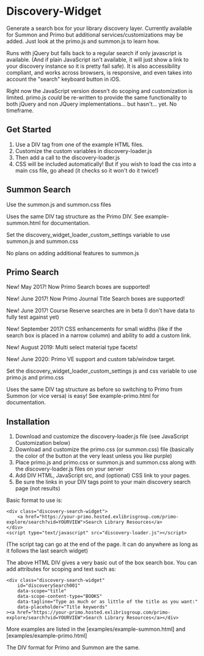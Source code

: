 # Discovery-Widget
Generate a search box for your library discovery layer. Currently available for Summon and Primo but additional services/customizations may be added. Just look at the primo.js and summon.js to learn how.

Runs with jQuery but falls back to a regular search if only javascript is available. (And if plain JavaScript isn't available, it will just show a link to your discovery instance so it is pretty fail safe). It is also accessibility compliant, and works across browsers, is responsive, and even takes into account the "search" keyboard button in iOS.

Right now the JavaScript version doesn't do scoping and customization is limited. primo.js _could_ be re-written to provide the same functionality to both jQuery and non JQuery implementations... but hasn't... yet. No timeframe.

## Get Started

1. Use a DIV tag from one of the example HTML files.
2. Customize the custom variables in discovery-loader.js
3. Then add a call to the discovery-loader.js
4. CSS will be included automatically! But if you wish to load the css into a main css file, go ahead (it checks so it won't do it twice!)

## Summon Search

Use the summon.js and summon.css files

Uses the same DIV tag structure as the Primo DIV. See example-summon.html for documentation.

Set the discovery_widget_loader_custom_settings variable to use summon.js and summon.css

No plans on adding additional features to summon.js

## Primo Search

New! May 2017! Now Primo Search boxes are supported!

New! June 2017! Now Primo Journal Title Search boxes are supported!

New! June 2017! Course Reserve searches are in beta (I don't have data to fully test against yet)

New! September 2017! CSS enhancements for small widths (like if the search box is placed in a narrow column) and ability to add a custom link.

New! August 2019: Multi select material type facets!

New! June 2020: Primo VE support and custom tab/window target.

Set the discovery_widget_loader_custom_settings js and css variable to use primo.js and primo.css

Uses the same DIV tag structure as before so switching to Primo from Summon (or vice versa) is easy! See example-primo.html for documentation.

## Installation

1. Download and customize the discovery-loader.js file (see JavaScript Customization below)
2. Download and customize the primo.css (or summon.css) file (basically the color of the button at the very least unless you like purple)
3. Place primo.js and primo.css or summon.js and summon.css along with the discovery-loader.js files on your server
4. Add DIV HTML, JavaScript src, and (optional) CSS link to your pages.
5. Be sure the links in your DIV tags point to your main discovery search page (not results)

Basic format to use is:

    <div class="discovery-search-widget">
        <a href="https://your-primo.hosted.exlibrisgroup.com/primo-explore/search?vid=YOURVIEW">Search Library Resources</a>
    </div>
    <script type="text/javascript" src="discovery-loader.js"></script>

(The script tag can go at the end of the page. It can do anywhere as long as it follows the last search widget)

The above HTML DIV gives a very basic out of the box search box. You can add attributes for scoping and text such as:

    <div class="discovery-search-widget"
        id="discoverySearch001"
        data-scope="title"
        data-scope-content-type="BOOKS"
        data-tagline="Type as much or as little of the title as you want:"
        data-placeholder="Title keywords"
    ><a href="https://your-primo.hosted.exlibrisgroup.com/primo-explore/search?vid=YOURVIEW">Search Library Resources</a></div>

More examples are listed in the [examples/example-summon.html] and [examples/example-primo.html]

The DIV format for Primo and Summon are the same.

